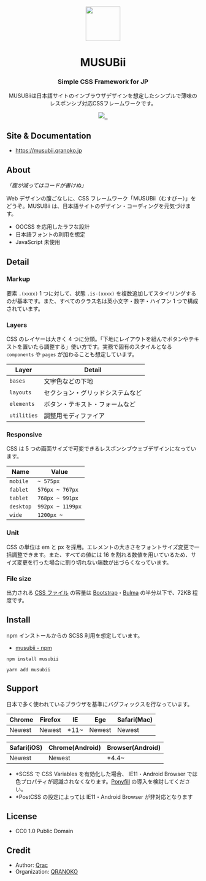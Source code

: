 <p align="center">
  <br>
  <a href="https://musubii.qranoko.jp">
    <img src="https://i.gyazo.com/fe915845b753d96c6d539022049e7a02.png" width="90"/>
  </a>
</p>

<h1 align="center">MUSUBii</h1>
<h3 align="center">Simple CSS Framework for JP</h3>
<p align="center">
MUSUBiiは日本語サイトのインブラウザデザインを想定したシンプルで薄味のレスポンシブ対応CSSフレームワークです。
</p>

<p align="center">
  <a aria-label="Made by QRANOKO" href="https://qranoko.jp">
    <img src="https://img.shields.io/badge/MADE%20BY%20QRANOKO-212121.svg?style=for-the-badge&labelColor=212121">
  </a>
  <a aria-label="NPM version" href="https://www.npmjs.com/package/musubii">
    <img alt="" src="https://img.shields.io/npm/v/musubii.svg?style=for-the-badge&labelColor=212121">
  </a>
  <a aria-label="License" href="https://github.com/qrac/musubii/blob/master/LICENSE">
    <img alt="" src="https://img.shields.io/npm/l/musubii.svg?style=for-the-badge&labelColor=212121">
  </a>
</p>

## Site & Documentation

- https://musubii.qranoko.jp

## About

_「腹が減ってはコードが書けぬ」_

Web デザインの腹ごなしに、CSS フレームワーク「MUSUBii（むすびー）」をどうぞ。MUSUBii は、日本語サイトのデザイン・コーディングを元気づけます。

- OOCSS を応用したラフな設計
- 日本語フォントの利用を想定
- JavaScript 未使用

## Detail

### Markup

要素 `.(xxxx)` 1 つに対して、状態 `.is-(xxxx)` を複数追加してスタイリングするのが基本です。また、すべてのクラス名は英小文字・数字・ハイフン 1 つで構成されています。

### Layers

CSS のレイヤーは大きく 4 つに分類。「下地にレイアウトを組んでボタンやテキストを置いたら調整する」使い方です。実務で固有のスタイルとなる `components` や `pages` が加わることも想定しています。

| Layer       | Detail                           |
| ----------- | -------------------------------- |
| `bases`     | 文字色などの下地                 |
| `layouts`   | セクション・グリッドシステムなど |
| `elements`  | ボタン・テキスト・フォームなど   |
| `utilities` | 調整用モディファイア             |

### Responsive

CSS は 5 つの画面サイズで可変できるレスポンシブウェブデザインになっています。

| Name      | Value            |
| --------- | ---------------- |
| `mobile`  | `~ 575px`        |
| `fablet`  | `576px ~ 767px`  |
| `tablet`  | `768px ~ 991px`  |
| `desktop` | `992px ~ 1199px` |
| `wide`    | `1200px ~`       |

### Unit

CSS の単位は em と px を採用。エレメントの大きさをフォントサイズ変更で一括調整できます。また、すべての値には 16 を割れる数値を用いているため、サイズ変更を行った場合に割り切れない端数が出づらくなっています。

### File size

出力される [CSS ファイル](https://github.com/qrac/musubii/blob/master/dist/musubii.min.css) の容量は [Bootstrap](https://github.com/twbs/bootstrap/blob/master/dist/css/bootstrap.min.css)・[Bulma](https://github.com/jgthms/bulma/blob/master/css/bulma.min.css) の半分以下で、72KB 程度です。

## Install

npm インストールからの SCSS 利用を想定しています。

- [musubii - npm](https://www.npmjs.com/package/musubii)

```
npm install musubii
```

```
yarn add musubii
```

## Support

日本で多く使われているブラウザを基準にバグフィックスを行なっています。

| Chrome | Firefox | IE    | Ege    | Safari(Mac) |
| ------ | ------- | ----- | ------ | ----------- |
| Newest | Newest  | \*11~ | Newest | Newest      |

| Safari(iOS) | Chrome(Android) | Browser(Android) |
| ----------- | --------------- | ---------------- |
| Newest      | Newest          | \*4.4~           |

- \*SCSS で CSS Variables を有効化した場合、 IE11・Android Browser では色プロパティが認識されなくなります。[Ponyfill](https://jhildenbiddle.github.io/css-vars-ponyfill/#/) の導入を検討してください。
- \*PostCSS の設定によっては IE11・Android Browser が非対応となります

## License

- CC0 1.0 Public Domain

## Credit

- Author: [Qrac](https://qrac.jp)
- Organization: [QRANOKO](https://qranoko.jp)
